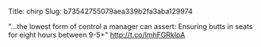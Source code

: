 Title: chirp
Slug: b73542755079aea339b2fa3aba129974

"...the lowest form of control a manager can assert: Ensuring butts in seats for eight hours between 9-5+" <a href="http://t.co/lmhFGRkIpA">http://t.co/lmhFGRkIpA</a>
